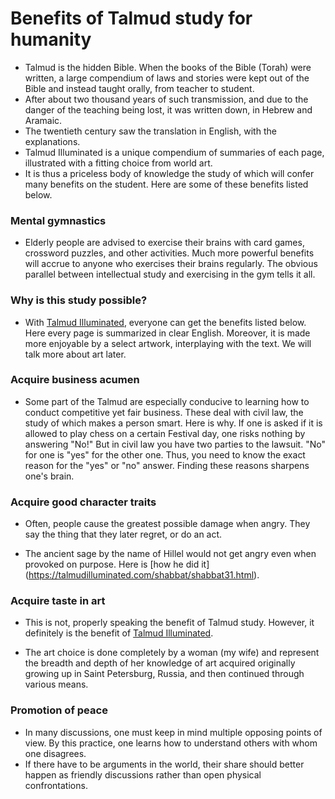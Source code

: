 # Benefits of Talmud study for humanity

* Talmud is the hidden Bible. When the books of the Bible (Torah)
were written, a large compendium of laws and stories were kept out of the
Bible and instead taught orally, from teacher to student.
* After about two thousand years of such transmission, and due to the danger of the teaching being lost,
it was written down, in Hebrew and Aramaic.
* The twentieth century saw the translation in English, with the explanations.
* Talmud Illuminated is a unique compendium of summaries of each page, illustrated with a fitting choice from world art.
* It is thus a priceless body of knowledge the study of which will confer many benefits on the student. Here 
are some of these benefits listed below.

### Mental gymnastics

* Elderly people are advised to exercise their brains with card games, crossword puzzles, and other activities.
Much more powerful benefits will accrue to anyone who exercises their brains regularly. The obvious parallel between
intellectual study and exercising in the gym tells it all.
  
### Why is this study possible?

* With [Talmud Illuminated](http://talmudilluminated.com/welcome.html), 
  everyone can get the benefits listed below. Here every page is summarized in clear English.
  Moreover, it is made more enjoyable by a select artwork, interplaying with the text. 
  We will talk more about art later.

### Acquire business acumen

* Some part of the Talmud are especially conducive to learning how to conduct competitive yet fair business. These
deal with civil law, the study of which makes a person smart. Here is why. If one is asked if it is allowed to play chess
on a certain Festival day, one risks nothing by answering "No!" But in civil law you have two parties to the lawsuit. "No"
for one is "yes" for the other one. Thus, you need to know the exact reason for the "yes" or "no" answer. Finding these
reasons sharpens one's brain.  

### Acquire good character traits

* Often, people cause the greatest possible damage when angry. They say the thing that they later regret, or do an act.
  
* The ancient sage by the name of Hillel would not get angry even when provoked on purpose. Here is [how he did it] (https://talmudilluminated.com/shabbat/shabbat31.html).

### Acquire taste in art

* This is not, properly speaking the benefit of Talmud study. However, it definitely is the
benefit of [Talmud Illuminated](http://talmudilluminated.com/welcome.html).
  
* The art choice is done completely by a woman (my wife) and represent the breadth and depth
of her knowledge of art acquired originally growing up in Saint Petersburg, Russia, and then
continued through various means.  

### Promotion of peace

* In many discussions, one must keep in mind multiple opposing points of view. By this practice,
one learns how to understand others with whom one disagrees. 
* If there have to be arguments in the world, their share should better happen as friendly discussions
rather than open physical confrontations.